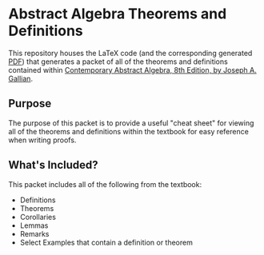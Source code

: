 # Abstract Algebra Theorems and Definitions
This repository houses the LaTeX code (and the corresponding generated [PDF](Abstract-Algebra-Theorems-and-Definitions.pdf)) 
that generates a packet of all of the theorems and definitions contained within 
[Contemporary Abstract Algebra, 8th Edition, by Joseph A. Gallian](https://a.co/d/eLi1WCJ). 

## Purpose
The purpose of this packet is to provide a useful "cheat sheet" for viewing all of the theorems and definitions within the 
textbook for easy reference when writing proofs.

## What's Included?
This packet includes all of the following from the textbook:

* Definitions
* Theorems
* Corollaries
* Lemmas
* Remarks
* Select Examples that contain a definition or theorem
